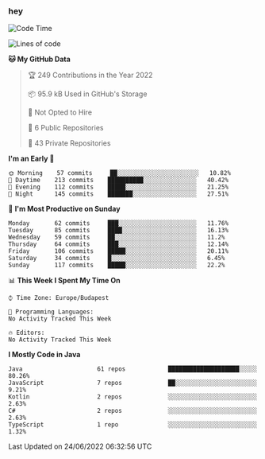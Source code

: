 ### hey

<!--START_SECTION:waka-->
![Code Time](http://img.shields.io/badge/Code%20Time-799%20hrs%209%20mins-blue)

![Lines of code](https://img.shields.io/badge/From%20Hello%20World%20I%27ve%20Written-508%20Thousand%20lines%20of%20code-blue)

**🐱 My GitHub Data** 

> 🏆 249 Contributions in the Year 2022
 > 
> 📦 95.9 kB Used in GitHub's Storage 
 > 
> 🚫 Not Opted to Hire
 > 
> 📜 6 Public Repositories 
 > 
> 🔑 43 Private Repositories  
 > 
**I'm an Early 🐤** 

```text
🌞 Morning    57 commits     ██░░░░░░░░░░░░░░░░░░░░░░░   10.82% 
🌆 Daytime    213 commits    ██████████░░░░░░░░░░░░░░░   40.42% 
🌃 Evening    112 commits    █████░░░░░░░░░░░░░░░░░░░░   21.25% 
🌙 Night      145 commits    ███████░░░░░░░░░░░░░░░░░░   27.51%

```
📅 **I'm Most Productive on Sunday** 

```text
Monday       62 commits     ███░░░░░░░░░░░░░░░░░░░░░░   11.76% 
Tuesday      85 commits     ████░░░░░░░░░░░░░░░░░░░░░   16.13% 
Wednesday    59 commits     ██░░░░░░░░░░░░░░░░░░░░░░░   11.2% 
Thursday     64 commits     ███░░░░░░░░░░░░░░░░░░░░░░   12.14% 
Friday       106 commits    █████░░░░░░░░░░░░░░░░░░░░   20.11% 
Saturday     34 commits     █░░░░░░░░░░░░░░░░░░░░░░░░   6.45% 
Sunday       117 commits    █████░░░░░░░░░░░░░░░░░░░░   22.2%

```


📊 **This Week I Spent My Time On** 

```text
⌚︎ Time Zone: Europe/Budapest

💬 Programming Languages: 
No Activity Tracked This Week

🔥 Editors: 
No Activity Tracked This Week

```

**I Mostly Code in Java** 

```text
Java                     61 repos            ████████████████████░░░░░   80.26% 
JavaScript               7 repos             ██░░░░░░░░░░░░░░░░░░░░░░░   9.21% 
Kotlin                   2 repos             ░░░░░░░░░░░░░░░░░░░░░░░░░   2.63% 
C#                       2 repos             ░░░░░░░░░░░░░░░░░░░░░░░░░   2.63% 
TypeScript               1 repo              ░░░░░░░░░░░░░░░░░░░░░░░░░   1.32%

```



 Last Updated on 24/06/2022 06:32:56 UTC
<!--END_SECTION:waka-->

